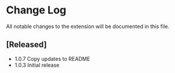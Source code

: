 # Change Log

All notable changes to the extension will be documented in this file.


## [Released]

- 1.0.7 Copy updates to README
- 1.0.3 Initial release
